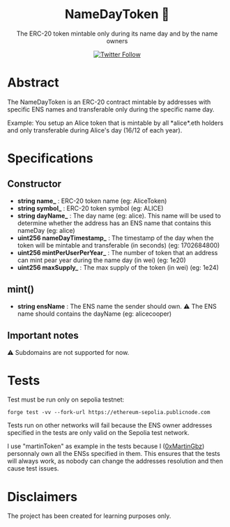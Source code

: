 <div align="center"> 
  <h1> NameDayToken 🥳 </h1>
  <p>The ERC-20 token mintable only during its name day and by the name owners</p>

[![Twitter Follow](https://img.shields.io/twitter/follow/0xMartinGbz?style=social)](https://twitter.com/0xMartinGbz)

</div>

# Abstract

The NameDayToken is an ERC-20 contract mintable by addresses with specific ENS names and transferable only during the specific name day.

Example: You setup an Alice token that is mintable by all \*alice\*.eth holders and only transferable during Alice's day (16/12 of each year).

# Specifications

## Constructor

- **string name\_** : ERC-20 token name (eg: AliceToken)
- **string symbol\_** : ERC-20 token symbol (eg: ALICE)
- **string dayName\_** : The day name (eg: alice). This name will be used to determine whether the address has an ENS name that contains this nameDay (eg: alice)
- **uint256 nameDayTimestamp\_** : The timestamp of the day when the token will be mintable and transferable (in seconds) (eg: 1702684800)
- **uint256 mintPerUserPerYear\_** : The number of token that an address can mint pear year during the name day (in wei) (eg: 1e20)
- **uint256 maxSupply\_** : The max supply of the token (in wei) (eg: 1e24)

## mint()

- **string ensName** : The ENS name the sender should own. ⚠️ The ENS name should contains the dayName (eg: alicecooper)

## Important notes

⚠️ Subdomains are not supported for now.

# Tests

Test must be run only on sepolia testnet:

`forge test -vv --fork-url https://ethereum-sepolia.publicnode.com`

Tests run on other networks will fail because the ENS owner addresses specified in the tests are only valid on the Sepolia test network.

I use "martinToken" as example in the tests because I ([0xMartinGbz](https://twitter.com/0xMartinGbz)) personnaly own all the ENSs specified in them. This ensures that the tests will always work, as nobody can change the addresses resolution and then cause test issues.

# Disclaimers

The project has been created for learning purposes only.
